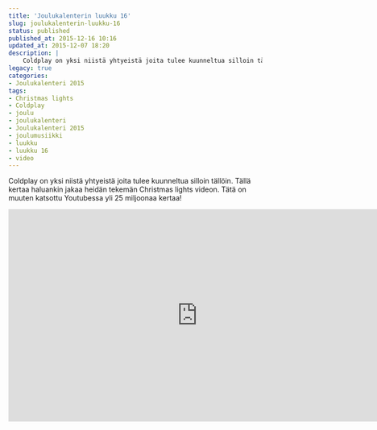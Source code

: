 ```yaml
---
title: 'Joulukalenterin luukku 16'
slug: joulukalenterin-luukku-16
status: published
published_at: 2015-12-16 10:16
updated_at: 2015-12-07 18:20
description: |
    Coldplay on yksi niistä yhtyeistä joita tulee kuunneltua silloin tällöin. Tällä kertaa haluankin jakaa heidän tekemän Christmas lights videon. Tätä on muuten katsottu Youtubessa yli 25 miljoonaa kertaa!
legacy: true
categories:
- Joulukalenteri 2015
tags:
- Christmas lights
- Coldplay
- joulu
- joulukalenteri
- Joulukalenteri 2015
- joulumusiikki
- luukku
- luukku 16
- video
---
```


<p>Coldplay on yksi niistä yhtyeistä joita tulee kuunneltua silloin tällöin. Tällä kertaa haluankin jakaa heidän tekemän Christmas lights videon. Tätä on muuten katsottu Youtubessa yli 25 miljoonaa kertaa!</p>
<p><iframe loading="lazy" title="Coldplay - Christmas Lights (Official Video)" width="750" height="422" src="https://www.youtube.com/embed/z1rYmzQ8C9Q?feature=oembed" frameborder="0" allow="accelerometer; autoplay; clipboard-write; encrypted-media; gyroscope; picture-in-picture" allowfullscreen></iframe></p>